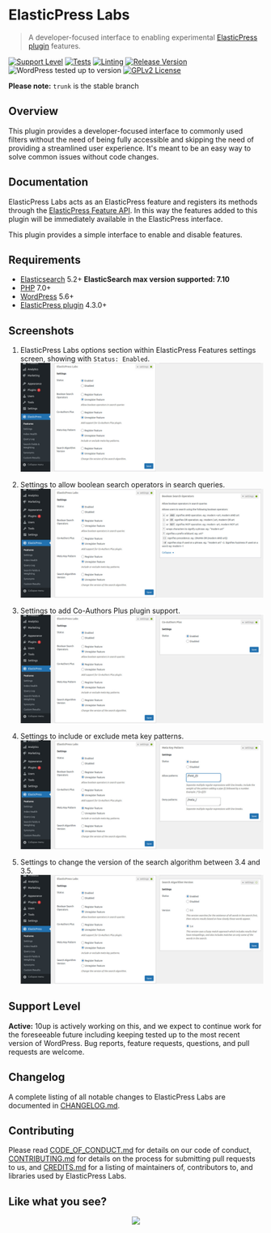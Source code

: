 # ElasticPress Labs

> A developer-focused interface to enabling experimental [ElasticPress plugin](https://github.com/10up/ElasticPress/) features.

[![Support Level](https://img.shields.io/badge/support-active-green.svg)](#support-level) [![Tests](https://github.com/10up/ElasticPressLabs/actions/workflows/test.yml/badge.svg)](https://github.com/10up/ElasticPressLabs/actions/workflows/test.yml) [![Linting](https://github.com/10up/ElasticPressLabs/actions/workflows/lint.yml/badge.svg)](https://github.com/10up/ElasticPressLabs/actions/workflows/lint.yml) [![Release Version](https://img.shields.io/github/release/10up/ElasticPressLabs.svg)](https://github.com/10up/ElasticPressLabs/releases/latest) ![WordPress tested up to version](https://img.shields.io/badge/WordPress-v5.8%20tested-success.svg) [![GPLv2 License](https://img.shields.io/github/license/10up/ElasticPressLabs.svg)](https://github.com/10up/ElasticPressLabs/blob/develop/LICENSE.md)

**Please note:** `trunk` is the stable branch

## Overview

This plugin provides a developer-focused interface to commonly used filters without the need of being fully accessible and skipping the need of providing a streamlined user experience. It's meant to be an easy way to solve common issues without code changes.

## Documentation

ElasticPress Labs acts as an ElasticPress feature and registers its methods through the [ElasticPress Feature API](http://10up.github.io/ElasticPress/tutorial-feature-api.html). In this way the features added to this plugin will be immediately available in the ElasticPress interface.

This plugin provides a simple interface to enable and disable features.

## Requirements

* [Elasticsearch](https://www.elastic.co) 5.2+ **ElasticSearch max version supported: 7.10**
* [PHP](https://php.net/) 7.0+
* [WordPress](http://wordpress.org) 5.6+
* [ElasticPress plugin](https://github.com/10up/ElasticPress/) 4.3.0+

## Screenshots

1. ElasticPress Labs options section within ElasticPress Features settings screen, showing with `Status: Enabled`.
![](/.wordpress-org/screenshot-1.jpg)

2. Settings to allow boolean search operators in search queries.
![](/.wordpress-org/screenshot-2.jpg)

3. Settings to add Co-Authors Plus plugin support.
![](/.wordpress-org/screenshot-3.jpg)

4. Settings to include or exclude meta key patterns.
![](/.wordpress-org/screenshot-4.jpg)

5. Settings to change the version of the search algorithm between 3.4 and 3.5.
![](/.wordpress-org/screenshot-5.jpg)

## Support Level

**Active:** 10up is actively working on this, and we expect to continue work for the foreseeable future including keeping tested up to the most recent version of WordPress.  Bug reports, feature requests, questions, and pull requests are welcome.

## Changelog

A complete listing of all notable changes to ElasticPress Labs are documented in [CHANGELOG.md](https://github.com/10up/elasticpresslabs/blob/develop/CHANGELOG.md).

## Contributing

Please read [CODE_OF_CONDUCT.md](https://github.com/10up/elasticpresslabs/blob/develop/CODE_OF_CONDUCT.md) for details on our code of conduct, [CONTRIBUTING.md](https://github.com/10up/elasticpresslabs/blob/develop/CONTRIBUTING.md) for details on the process for submitting pull requests to us, and [CREDITS.md](https://github.com/10up/elasticpresslabs/blob/develop/CREDITS.md) for a listing of maintainers of, contributors to, and libraries used by ElasticPress Labs.

## Like what you see?

<p align="center">
<a href="http://10up.com/contact/"><img src="https://10up.com/uploads/2016/10/10up-Github-Banner.png" width="850"></a>
</p>
